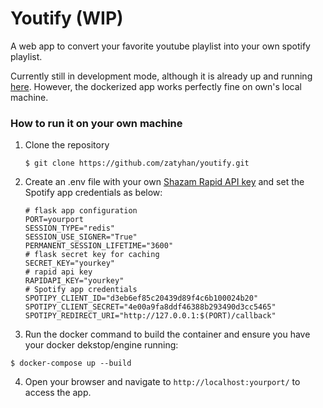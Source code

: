 # Youtify (WIP)

A web app to convert your favorite youtube playlist into your own spotify playlist. 

Currently still in development mode, although it is already up and running [here](https://youtify-740108645575.us-central1.run.app/). However, the dockerized app works perfectly fine on own's local machine. 

### How to run it on your own machine

1. Clone the repository

   ```
   $ git clone https://github.com/zatyhan/youtify.git
   ```

2. Create an .env file with your own [Shazam Rapid API key](https://rapidapi.com/apidojo/api/shazam) and set the Spotify app credentials as below: 

   ```
   # flask app configuration 
   PORT=yourport
   SESSION_TYPE="redis"
   SESSION_USE_SIGNER="True"
   PERMANENT_SESSION_LIFETIME="3600"
   # flask secret key for caching 
   SECRET_KEY="yourkey"
   # rapid api key
   RAPIDAPI_KEY="yourkey"
   # Spotify app credentials
   SPOTIPY_CLIENT_ID="d3eb6ef85c20439d89f4c6b100024b20"
   SPOTIPY_CLIENT_SECRET="4e00a9fa8ddf46388b293490d3cc5465"
   SPOTIPY_REDIRECT_URI="http://127.0.0.1:$(PORT)/callback"
   ```

3. Run the docker command to build the container and ensure you have your docker dekstop/engine running:
```
$ docker-compose up --build
```
4. Open your browser and navigate to `http://localhost:yourport/` to access the app.